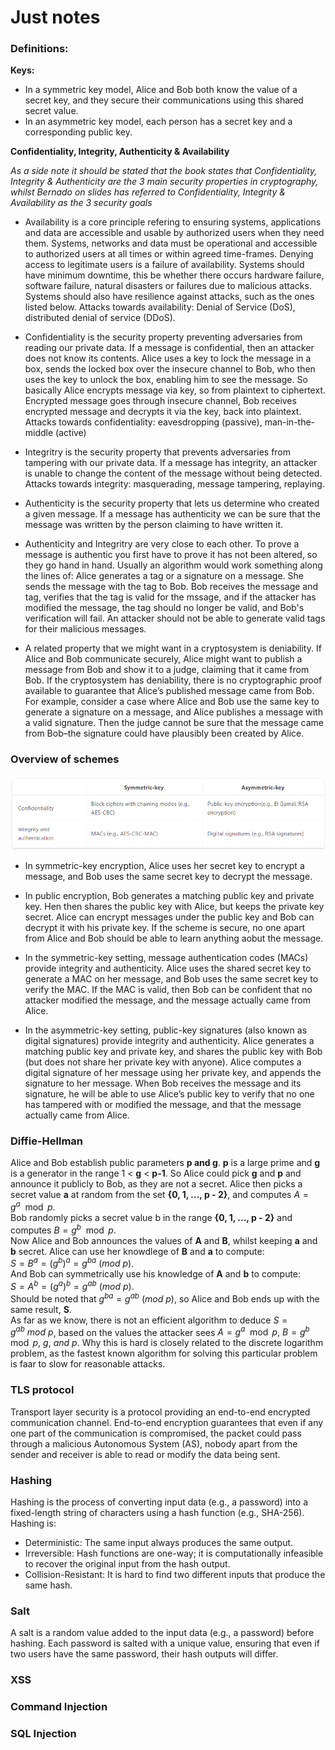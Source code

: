 # Just notes

### Definitions:

**Keys:**

- In a symmetric key model, Alice and Bob both know the value of a secret key, and they secure their communications using this shared secret value.
- In an asymmetric key model, each person has a secret key and a corresponding public key.

**Confidentiality, Integrity, Authenticity & Availability**

*As a side note it should be stated that the book states that Confidentiality, Integrity & Authenticity are the 3 main security properties in cryptography, whilst Bernado on slides has referred to Confidentiality, Integrity & Availability as the 3 security goals*

- Availability is a core principle refering to ensuring systems, applications and data are accessible and usable by authorized users when they need them. Systems, networks and data must be operational and accessible to authorized users at all times or within agreed time-frames. Denying access to legitimate users is a failure of availability. Systems should have minimum downtime, this be whether there occurs hardware failure, software failure, natural disasters or failures due to malicious attacks. Systems should also have resilience against attacks, such as the ones listed below.
Attacks towards availability: Denial of Service (DoS), distributed denial of service (DDoS).

- Confidentiality is the security property preventing adversaries from reading our private data. If a message is confidential, then an attacker does not know its contents. Alice uses a key to lock the message in a box, sends the locked box over the insecure channel to Bob, who then uses the key to unlock the box, enabling him to see the message. So basically Alice encrypts message via key, so from plaintext to ciphertext. Encrypted message goes through insecure channel, Bob receives encrypted message and decrypts it via the key, back into plaintext.  
Attacks towards confidentiality: eavesdropping (passive), man-in-the-middle (active)

- Integritry is the security property that prevents adversaries from tampering with our private data. If a message has integrity, an attacker is unable to change the content of the message without being detected.  
Attacks towards integrity: masquerading, message tampering, replaying.

- Authenticity is the security property that lets us determine who created a given message. If a message has authenticity we can be sure that the message was written by the person claiming to have written it.  

- Authenticity and Integritry are very close to each other. To prove a message is authentic you first have to prove it has not been altered, so they go hand in hand.
Usually an algorithm would work something along the lines of: Alice generates a tag or a signature on a message. She sends the message with the tag to Bob. Bob receives the message and tag, verifies that the tag is valid for the mssage, and if the attacker has modified the message, the tag should no longer be valid, and Bob's verification will fail. An attacker should not be able to generate valid tags for their malicious messages.

- A related property that we might want in a cryptosystem is deniability. If Alice and Bob communicate securely, Alice might want to publish a message from Bob and show it to a judge, claiming that it came from Bob. If the cryptosystem has deniability, there is no cryptographic proof available to guarantee that Alice’s published message came from Bob. For example, consider a case where Alice and Bob use the same key to generate a signature on a message, and Alice publishes a message with a valid signature. Then the judge cannot be sure that the message came from Bob–the signature could have plausibly been created by Alice.


### Overview of schemes
![alt text](Images/image.png)
- In symmetric-key encryption, Alice uses her secret key to encrypt a message, and Bob uses the same secret key to decrypt the message.

- In public encryption, Bob generates a matching public key and private key. Hen then shares the public key with Alice, but keeps the private key secret. Alice can encrypt messages under the public key and Bob can decrypt it with his private key. If the scheme is secure, no one apart from Alice and Bob should be able to learn anything aobut the message.

- In the symmetric-key setting, message authentication codes (MACs) provide integrity and authenticity. Alice uses the shared secret key to generate a MAC on her message, and Bob uses the same secret key to verify the MAC. If the MAC is valid, then Bob can be confident that no attacker modified the message, and the message actually came from Alice.

- In the asymmetric-key setting, public-key signatures (also known as digital signatures) provide integrity and authenticity. Alice generates a matching public key and private key, and shares the public key with Bob (but does not share her private key with anyone). Alice computes a digital signature of her message using her private key, and appends the signature to her message. When Bob receives the message and its signature, he will be able to use Alice’s public key to verify that no one has tampered with or modified the message, and that the message actually came from Alice.

### Diffie-Hellman
Alice and Bob establish public parameters **p and g**. **p** is a large prime and **g** is a generator in the range 1 < **g** < **p-1**. So Alice could pick **g** and **p** and announce it publicly to Bob, as they are not a secret. Alice then picks a secret value **a** at random from the set **{0, 1, ..., p - 2}**, and computes $A = g^a \mod p$.  
Bob randomly picks a secret value b in the range **{0, 1, ..., p - 2}** and computes $B = g^b \mod p$.  
Now Alice and Bob announces the values of **A** and **B**, whilst keeping **a** and **b** secret. Alice can use her knowdlege of **B** and **a** to compute:  
$S = B^a = (g^b)^a = g^{ba}\ (mod\ p)$.  
And Bob can symmetrically use his knowledge of **A** and **b** to compute:  
$S = A^b = (g^a)^b = g^{ab}\ (mod\ p)$.  
Should be noted that $g^{ba} = g^{ab}\ (mod\ p)$, so Alice and Bob ends up with the same result, **S**.  
As far as we know, there is not an efficient algorithm to deduce $S = g^{ab}\ mod\ p$, based on the values the attacker sees $A = g^a \mod p,\ B = g^b \mod p,\ g,\ and\ p.$ Why this is hard is closely related to the discrete logarithm problem, as the fastest known algorithm for solving this particular problem is faar to slow for reasonable attacks.


### TLS protocol
Transport layer security is a protocol providing an end-to-end encrypted communication channel. End-to-end encryption guarantees that even if any one part of the communication is compromised, the packet could pass through a malicious Autonomous System (AS), nobody apart from the sender and receiver is able to read or modify the data being sent. 


### Hashing
Hashing is the process of converting input data (e.g., a password) into a fixed-length string of characters using a hash function (e.g., SHA-256).
Hashing is:
- Deterministic: The same input always produces the same output.
- Irreversible: Hash functions are one-way; it is computationally infeasible to recover the original input from the hash output.
- Collision-Resistant: It is hard to find two different inputs that produce the same hash.

### Salt
A salt is a random value added to the input data (e.g., a password) before hashing. Each password is salted with a unique value, ensuring that even if two users have the same password, their hash outputs will differ.

### XSS


### Command Injection

### SQL Injection